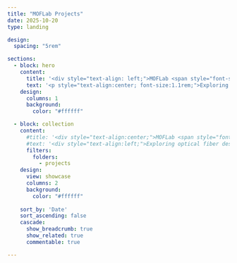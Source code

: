 ```yaml
---
title: "MOFLab Projects"
date: 2025-10-20
type: landing

design:
  spacing: "5rem"

sections:
  - block: hero
    content:
      title: '<div style="text-align: left;">MOFLab <span style="font-size: 2rem;">Projects</span></div>'
      text: '<p style="text-align:center; font-size:1.1rem;">Exploring optical fiber design, ultrafast photonics, and nonlinear fiber dynamics.</p>'
    design:
      columns: 1
      background:
        color: "#ffffff"

  - block: collection
    content:
      #title: '<div style="text-align:center;">MOFLab <span style="font-weight:300;">Projects</span></div>'
      #text: '<div style="text-align:left;">Exploring optical fiber design, ultrafast photonics, and nonlinear fiber dynamics.</div>'
      filters:
        folders:
          - projects
    design:
      view: showcase
      columns: 2
      background: 
        color: "#ffffff"
  
    sort_by: 'Date'
    sort_ascending: false
    cascade:
      show_breadcrumb: true
      show_related: true
      commentable: true

---
```

